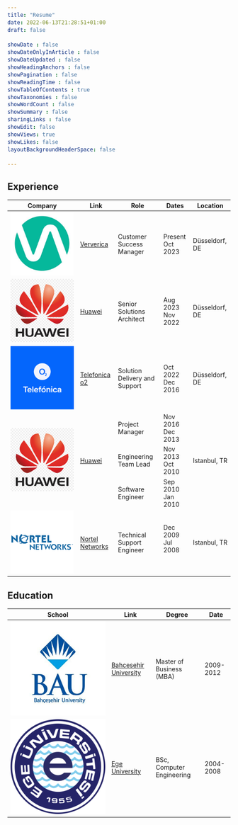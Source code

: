 ```yaml
---
title: "Resume"
date: 2022-06-13T21:28:51+01:00
draft: false

showDate : false
showDateOnlyInArticle : false
showDateUpdated : false
showHeadingAnchors : false
showPagination : false
showReadingTime : false
showTableOfContents : true
showTaxonomies : false 
showWordCount : false
showSummary : false
sharingLinks : false
showEdit: false
showViews: true
showLikes: false
layoutBackgroundHeaderSpace: false

---
```


## Experience
<div class="container">
    <table>
        <thead>
            <tr>
                <th>Company</th>
                <th>Link</th>
                <th>Role</th>
                <th>Dates</th>
                <th>Location</th>
            </tr>
        </thead>
        <tbody>
            <tr>
                <td><img class="customEntitityLogo" src="ververica.jpg"/></td>
                <td><a href="https://www.ververica.com/" target="_blank">Ververica</a></td>
                <td>Customer Success Manager</td>
                <td> Present</br> Oct 2023</td>
                <td> Düsseldorf, DE</td>
            </tr>
            <tr>
                <td><img class="customEntitityLogo" src="huawei.jpg"/></td>
                <td><a href="https://www.huawei.com/en/" target="_blank">Huawei</a></td>
                <td>Senior Solutions Architect</td>
                <td>Aug 2023 </br> Nov 2022</td>
                <td> Düsseldorf, DE</td>
            </tr>
            <tr>
                <td><img class="customEntitityLogo" src="telefonica.png"/></td>
                <td><a href="https://www.telefonica.de/home-corporate-en.html" target="_blank">Telefonica o2</a></td>
                <td>Solution Delivery and Support</td>
                <td> Oct 2022 </br>Dec 2016</td>
                <td>Düsseldorf, DE</td>
            </tr>
            <tr>
                <td rowspan=4><img class="customEntitityLogo" src="huawei.jpg"/></td>
                <td rowspan=4><a href="https://www.huawei.com/en/" target="_blank">Huawei</a></td>
            </tr>
            <tr>
                <td>Project Manager </td>
                <td> Nov 2016</br> Dec 2013</td>
                <td rowspan=3> Istanbul, TR </td>
            </tr>
            <tr>
                <td>Engineering Team Lead</td>
                <td> Nov 2013</br> Oct 2010</td>
            </tr>
            <tr>
                <td>Software Engineer</td>
                <td> Sep 2010</br> Jan 2010</td>
            </tr>
            <tr>
                <td><img class="customEntitityLogo" src="nortel-networks.png"/></td>
                <td><a href="https://www.linkedin.com/company/nortel-networks/about/" target="_blank">Nortel Networks</a></td>
                <td>Technical Support Engineer</td>
                <td> Dec 2009</br> Jul 2008 &nbsp;&nbsp;&nbsp;&nbsp;</td>
                <td>Istanbul, TR</td>
            </tr>
        </tbody>
    </table>
</div>


## Education
<div class="container">
    <table>
        <thead>
            <tr>
                <th>School</th>
                <th>Link</th>
                <th>Degree</th>
                <th>Date</th>
            </tr>
        </thead>
        <tbody>
            <tr>
                <td rowspan=2><img class="customEntitityLogo" src="bau.jpg"/></td>
                <td rowspan=2><a href="https://bau.edu.tr/" target="_blank">Bahcesehir University</a></td>
            </tr>
            <tr>
                <td>Master of Business (MBA)</td>
                <td>2009-2012</td>
            </tr>
            <tr>
                <td rowspan=2><img class="customEntitityLogo" src="ege.png"/></td>
                <td rowspan=2><a href="https://ege.edu.tr/eng-0/Homepage.html" target="_blank">Ege University</a></td>
            </tr>
            <tr>
                <td>BSc, Computer Engineering</td>
                <td>2004-2008</td>
            </tr>
        </tbody>
    </table>
</div>